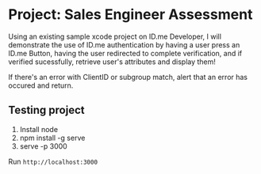 # Project: Sales Engineer Assessment

Using an existing sample xcode project on ID.me Developer, I  will demonstrate the use of ID.me authentication by having a user press an ID.me Button, having the user redirected to complete verification, and if verified sucessfully, retrieve user's attributes and display them!

If there's an error with ClientID or subgroup match, alert that an error has occured and return. 

## Testing project

1. Install node
2. npm install -g serve
3. serve -p 3000

Run `http://localhost:3000`
